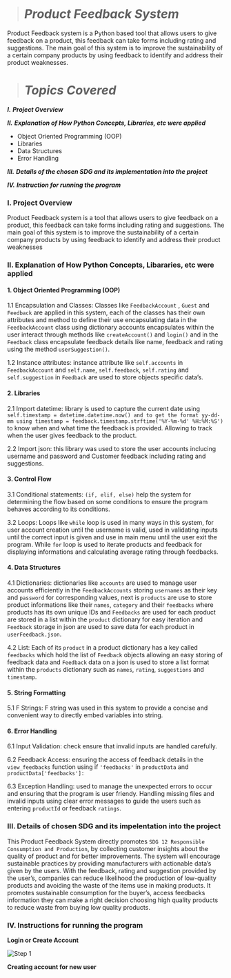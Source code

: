 > # *Product Feedback System*

Product Feedback system is a Python based tool that allows users to give feedback on a product, this feedback can take forms including rating and suggestions. The main goal of this system is to improve the sustainability of a certain company products by using feedback to identify and address their product weaknesses. 

> # *Topics Covered*
  ***I.*** ***Project Overview*** 
  
  ***II.*** ***Explanation of How Python Concepts, Libraries, etc were applied***
 
* Object Oriented Programming (OOP)
* Libraries
* Data Structures
* Error Handling
  
 ***III.*** ***Details of the chosen SDG and its implementation into the project***

***IV.*** ***Instruction for running the program***

 ### **I. Project Overview**

 Product Feedback system is a tool that allows users to give feedback on a product, this feedback can take forms including rating and suggestions. The main goal of this system is to improve the sustainability of a certain company products by using feedback to identify and address their product weaknesses

### **II. Explanation of How Python Concepts, Libararies, etc were applied**

#### 1. Object Oriented Programming (OOP)

1.1 Encapsulation and Classes: Classes like `FeedbackAccount` , `Guest` and  `Feedback` are applied in this system, each of the classes has their own attributes and method to define their use encapsulating data in the `FeedbackAccount` class using dictionary accounts encapsulates within the user interact through methods like `createAccount()` and `login()` and  in the `Feedback` class encapsulate feedback details like name, feedback and rating using the method `userSuggestion()`.

1.2 Instance attributes:  instance attribute like `self.accounts` in `FeedbackAccount` and `self.name`, `self.feedback`, `self.rating` and `self.suggestion` in `Feedback` are used to store objects specific data’s. 


#### 2. Libraries

2.1 Import datetime: library is used to capture the current date using `self.timestamp = datetime.datetime.now() and to get the format yy-dd-mm using timestamp =
feedback.timestamp.strftime('%Y-%m-%d' %H:%M:%S')` to know when and what time the  feedback is provided. Allowing to track when the user gives feedback to the product.

2.2 Import json: this library was used to store the user accounts inclucing username and password and Customer feedback including rating and suggestions.


#### 3. Control Flow

3.1 Conditional statements: `(if, elif, else)` help the system for determining the flow based on some conditions to ensure the program behaves according to its conditions.

3.2 Loops: Loops like `while` loop is used in many ways in this system, for user account creation until the username is valid,  used in validating inputs until the correct input is given and use in main menu until the user exit the program. While `for` loop  is used to iterate products and feedback for displaying informations and calculating average rating through feedbacks. 

#### 4. Data Structures
4.1 Dictionaries: dictionaries like `accounts` are used to manage user accounts efficiently in the `FeedbackAccounts` storing `usernames` as their key and `password` for corresponding values, next is  `products` are use to store product informations like their `names`, `category` and their `feedbacks` where products has its own unique IDs and `Feedbacks` are used for each product are stored in a list within the `product` dictionary for easy iteration and `Feedback` storage in json are used to save data for each product in `userFeedback.json`.

4.2 List: Each of its `product` in a product dictionary has a key called `feedbacks` which hold the list of `Feedback` objects allowing an easy storing of feedback data and `Feedback` data on a json is used to store a list format within the `products` dictionary such as `names`, `rating`, `suggestions` and `timestamp`.

#### 5. String Formatting

5.1 F Strings: F string was used in this system to provide a concise and convenient way to directly embed variables into string.  

#### 6. Error Handling

6.1 Input Validation: check ensure that invalid inputs are handled carefully.

6.2 Feedback Access: ensuring the access of feedback details in the `view_feedbacks` function using if `'feedbacks'` in `productData` and `productData['feedbacks']:`

6.3 Exception Handling: used to manage the unexpected errors to occur and ensuring that the program is user friendy. Handling missing files and invalid inputs using clear error messages to guide the users  such as entering `productId` or feedback `ratings`.

### **III. Details of chosen SDG and its impelentation into the project**

  This Product Feedback System directly promotes `SDG 12 Responsible Consumption and Production`, by collecting customer insights about the quality of product and for better improvements. The system will encourage sustainable practices by providing manufacturers with actionable data’s given by the users. With the feedback, rating and suggestion provided by the user’s, companies can reduce likelihood the production of low-quality products and avoiding the waste of the items use in making products. It promotes sustainable consumption for the buyer’s, access feedbacks information they can make a right decision choosing high quality products to reduce waste from buying low quality products.

### **IV. Instructions for running the program**

**Login or Create Account**

![Step 1](https://github.com/user-attachments/assets/e575d746-aa31-4ea8-ac62-8fc9ab04696c)

**Creating account for new user**












  
 
